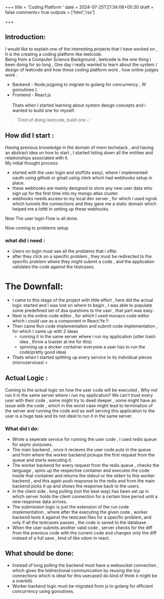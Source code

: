 +++
title = 'Coding Platform '
date = 2024-07-25T21:34:06+05:30
draft = false
comments= true
outputs = ['html','rss']

+++

## Introduction:
I would like to explain one of the interesting projects that i have worked on , It is the creating a coding platform like leetcode.\
Being from a Computer Science Background , leetcode is the one thing i been doing for so long , One day i really wanted to learn about the system /
design of leetcode and how these coding platform work , how online judges work .
 - Backend - Node.js(going to migrate to golang for concurrency , W goroutines ).
- Frontend - React.js\
\
Thats when I started learning about system design concepts and i wanted to build one for myself.

> Tired of doing leetcode, build one ✅

## How did I start :
Having previous knowledge in the domain of mern techstack , and having an abstract idea on how to start , I started listing down all the entities and relationships associated with it.\
My initial thought process:
- started with the user login and stuff(its easy), where i implemented oauth using github or gmail using clerk which had webhooks setup in place.
- these webhooks are mainly designed to store any new user data who sign up for the first time into my mongo atlas cluster.
- webhooks needs access to my local dev server , for which i used ngrok which tunnels the connections and they gave me a static domain which helped me a lotttt in setting up these webhooks.

Now The user login Flow is all done.

Now coming to problems setup

### what did i need :
- Users on login must see all the problems that i offer.
- after they click on a specific problem , they must be redirected to the specific problem where they might submit a code , and the application validates the code against the testcases.

# The Downfall:
- I came to this stage of the project with little effort , here did the actual logic started and i was lost on where to begin , I was able to populate some predefined set of dsa 
questions to the user , that part was easy .
- Next is the online code editor , for which I used monaco code editor which i could use as a component in React.Ye !!
- Then came Run code implementation and submit code implementation  , for which I came up with 2 ideas 
    - running it in the same server where i run my application (utter trash idea , throw a toaster at me for this)
    - spinning up a docker container everyone a user has to run the code(pretty good idea)
- Thats when I started splitting up every service to its individual pieces (microservices) 💀

## Actual Logic :
Coming to the actual logic on how the user code will be executed , 
Why not run it in the same server where i run my application? We can't trust every user with their code , some might try to dwell deeper , some might have an issue with the code , which in the worst case might lead to termination of the server and running the code and as well serving this application to the user is a huge task and its not ideal to run it in the same server.

### What did I do:
 - Wrote a seperate service for running the user code , I used redis queue for async purposes.
 - The main backend , once it recieves the user code puts in the queue and from where the worker backend pickups the first request from the queue and starts executing it.
 - The worker backend for every request from the redis queue , checks the language , spins up the respective container and executes the code inside that container and returns the stdout or the stderr to this worker backend , and this again push response to the redis and from the main backend picks it up and shows the response back to the users.
 - In the client side , long polling (not the best way) has been set up in which server holds the client connection for a certain time period until a new response data arrives.
 - The submission logic is just the extension of the run code implementation , where after the executing the given code , worker backend tests it against the testcase files for a specific 
 problem, and only if all the testcases passes , the code is saved to the database .
 - When the user submits another valid code , server checks for the diff from the previous code with the current code and changes only the diff instead of a full save , kind of like vdom in react.

 ## What should be done:
 - Instead of long polling the backend must have a websocket connection , which gives the bidirectional communication by reusing the tcp connections which is ideal for this usecase(I do kind of think it might be a overkill).
 - Worker backend logic must be migrated from js to golang for efficient concurrency using goroutines.
 